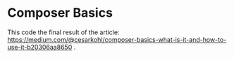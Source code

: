 # Composer Basics

This code the final result of the article: https://medium.com/@cesarkohl/composer-basics-what-is-it-and-how-to-use-it-b20306aa8650 .
